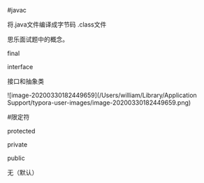 #javac

将.java文件编译成字节码 .class文件



思乐面试题中的概念。





final

interface

接口和抽象类





![image-20200330182449659](/Users/william/Library/Application Support/typora-user-images/image-20200330182449659.png)

#限定符

protected

private

public

无（默认）


